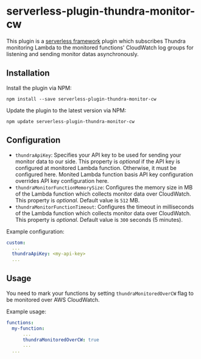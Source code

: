 # serverless-plugin-thundra-monitor-cw

This plugin is a [serverless framework](https://serverless.com/) plugin which subscribes Thundra monitoring Lambda to the monitored functions' CloudWatch log groups for listening and sending monitor datas asynchronously. 

## Installation

Install the plugin via NPM: 
```
npm install --save serverless-plugin-thundra-monitor-cw
```

Update the plugin to the latest version via NPM: 
```
npm update serverless-plugin-thundra-monitor-cw
```

## Configuration

- `thundraApiKey`: Specifies your API key to be used for sending your monitor data to our side. This property is *optional* if the API key is configured at monitored Lambda function. Otherwise, it must be configured here. Monited Lambda function basis API key configuration overrides API key configuration here.
- `thundraMonitorFunctionMemorySize`: Configures the memory size in MB of the Lambda function which collects monitor data over CloudWatch. This property is *optional*. Default value is `512` MB.
- `thundraMonitorFunctionTimeout`: Configures the timeout in milliseconds of the Lambda function which collects monitor data over CloudWatch. This property is *optional*. Default value is `300` seconds (5 minutes).

Example configuration:
```yml
custom:
  ...
  thundraApiKey: <my-api-key>
  ...
```

## Usage

You need to mark your functions by setting `thundraMonitoredOverCW` flag to be monitored over AWS CloudWatch.

Example usage:
```yml
functions:
  my-function:
      ...
      thundraMonitoredOverCW: true
      ...
  ...    
```
